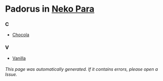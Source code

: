 # Padorus in [Neko Para](https://myanimelist.net/manga/67721/Neko_Para)

### C
* [Chocola](https://github.com/shadow578/Project-Padoru/blob/master/table-of-contents/characters/Chocola.md)

### V
* [Vanilla](https://github.com/shadow578/Project-Padoru/blob/master/table-of-contents/characters/Vanilla.md)

###### This page was automatically generated. If it contains errors, please open a Issue.

